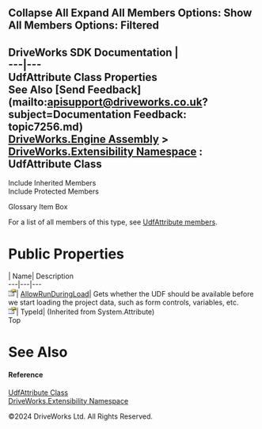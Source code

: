        

 Collapse All Expand All  Members Options: Show All  Members Options: Filtered   
---  
DriveWorks SDK Documentation  |   
---|---  
UdfAttribute Class Properties   
See Also [Send Feedback](mailto:apisupport@driveworks.co.uk?subject=Documentation Feedback: topic7256.md)  
[DriveWorks.Engine Assembly](topic2156.md) > [DriveWorks.Extensibility Namespace](topic7150.md) : UdfAttribute Class  
---  
  
Include Inherited Members    
Include Protected Members    


Glossary Item Box

For a list of all members of this type, see [UdfAttribute members](topic7257.md).

# Public Properties

| Name| Description  
---|---|---  
![Public Property](dotnetimages/publicProperty.gif)| [AllowRunDuringLoad](topic7265.md)| Gets whether the UDF should be available before we start loading the project data, such as form controls, variables, etc.   
![Public Property](dotnetimages/publicProperty.gif)| TypeId|  (Inherited from System.Attribute)  
Top

# See Also

#### Reference

[UdfAttribute Class](topic7256.md)   
[DriveWorks.Extensibility Namespace](topic7150.md)

©2024 DriveWorks Ltd. All Rights Reserved.
